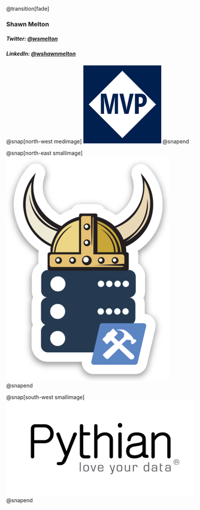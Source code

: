 @transition[fade]
### Shawn Melton
##### Twitter: [@wsmelton](https://twitter.com/wsmelton)
##### LinkedIn: [@wshawnmelton](https://linkedin.com/wshawnmelton)


@snap[north-west medimage]
![mvp-logo](images/mvp_blue_avatar.png)
@snapend

@snap[north-east smallimage]
![dbatools-thor](images/dbatools_thor.png)
@snapend

@snap[south-west smallimage]
![pythian-logo](images/pythian_black.png)
@snapend